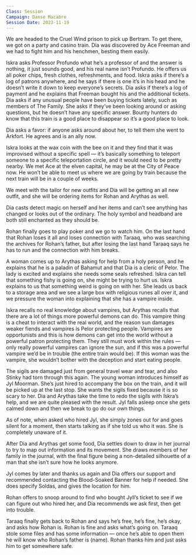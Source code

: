 ```yaml
---
Class: Session
Campaign: Danse Macabre
Session Date: 2023-11-19
---
```

We are headed to the Cruel Wind prison to pick up Bertram. To get there, we got on a party and casino train. Dia was discovered by Ace Freeman and we had to fight him and his henchmen, besting them easily.

Iskra asks Professor Profundo what he’s a professor of and the answer is nothing, it just sounds good, and his real name isn’t Profundo. He offers us all poker chips, fresh clothes, refreshments, and food. Iskra asks if there’s a log of patrons anywhere, and he says if there is one it’s in his head and he doesn’t write it down to keep everyone’s secrets. Dia asks if there’s a log of payment and he explains that Freeman bought his and the additional tickets. Dia asks if any unusual people have been buying tickets lately, such as members of The Family. She asks if they’ve been looking around or asking questions, but he doesn’t have any specific answer. Bounty hunters do know that this train is a good place to disappear so it’s a good place to look.

Dia asks a favor: if anyone asks around about her, to tell them she went to Arkfort. He agrees and is an ally now.

Iskra looks at the wax coin with the bee on it and they find that it was improvised without a specific spell — it’s basically something to teleport someone to a specific teleportation circle, and it would need to be pretty nearby. We met Ace at the elven capital, he may be at the City of Peace now. He won’t be able to meet us where we are going by train because the next train will be in a couple of weeks.

We meet with the tailor for new outfits and Dia will be getting an all new outfit, and she will be ordering items for Rohan and Arythas as well.

Dia casts detect magic on herself and her items and can’t see anything has changed or looks out of the ordinary. The holy symbol and headband are both still enchanted as they should be.

Rohan finally goes to play poker and we go to watch him. On the last hand that Rohan loses it all and loses connection with Taraaq, who was searching the archives for Rohan’s father, but after losing the last hand Taraaq says he has to run and the connection with him breaks.

A woman comes up to Arythas asking for help from a holy person, and he explains that he is a paladin of Bahamut and that Dia is a cleric of Pelor. The lady is excited and explains she needs some seals refreshed. Iskra can tell that something fishy is going on, she might be trying to hurt us. Iskra explains to us that something weird is going on with her. She leads us back to a storage area and we see a large box with religious runes all over it, and we pressure the woman into explaining that she has a vampire inside.

Iskra recalls no real knowledge about vampires, but Arythas recalls that there are a lot of things more powerful demons can do. This vampire thing is a cheat to interact with the real world, and the reason sun damages weaker fiends and vampires is Pelor protecting people. Vampires are opportunists and this is how demons can get into the world without a powerful patron protecting them. They still must work within the rules — only really powerful vampires can ignore the sun, and if this was a powerful vampire we’d be in trouble (the entire train would be). If this woman was the vampire, she wouldn’t bother with the deception and start eating people.

The sigils are damaged just from general travel wear and tear, and also Stinky had torn through this again. The young woman introduces himself as Jyl Moorman. She’s just hired to accompany the box on the train, and it will be picked up at the last stop. She wants the sigils fixed because it is so scary to her. Dia and Arythas take the time to redo the sigils with Iskra’s help, and we are quite pleased with the result. Jyl falls asleep once she gets calmed down and then we break to go do our own things.

As of note, when asked who hired Jyl, she simply zones out for and goes silent for a moment, then starts talking as if she told us who it was. She is completely unaware of it.

After Dia and Arythas get some food, Dia settles down to draw in her journal to try to map out information and its movement. She draws members of her family in the journal, with the final figure being a non-detailed silhouette of a man that she isn’t sure how he looks anymore.

Jyl comes by later and thanks us again and Dia offers our support and recommended contacting the Blood-Soaked Banner for help if needed. She does specify Soldas, and gives the location for him.

Rohan offers to snoop around to find who bought Jyll’s ticket to see if we can figure out who hired her, and Dia recommends we ask first, then get into trouble.

Taraaq finally gets back to Rohan and says he’s free, he’s fine, he’s okay, and asks how Rohan is. Rohan is fine and asks what’s going on. Taraaq stole some files and has some information — once he’s able to open them he will know who Rohan’s father is (name). Rohan thanks him and just asks him to get somewhere safe.